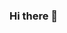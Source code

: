 ### Hi there 👋

<!--
**JesusAtao96/JesusAtao96** is a ✨ _special_ ✨ repository because its `README.md` (this file) appears on your GitHub profile.

<img src="https://raw.githubusercontent.com/JesusAtao96/JesusAtao96/main/hero.png" alt="Banner">

Here are some ideas to get you started:

- 🔭 I’m currently working on ...
- 🌱 I’m currently learning ...
- 👯 I’m looking to collaborate on ...
- 🤔 I’m looking for help with ...
- 💬 Ask me about ...
- 📫 How to reach me: ...
- 😄 Pronouns: ...
- ⚡ Fun fact: ...
-->
